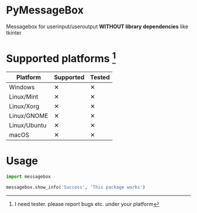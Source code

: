 # PyMessageBox
 Messagebox for userinput/useroutput **WITHOUT library dependencies** like tkinter


# Supported platforms [^1]

| Platform     | Supported | Tested |
| ------------ | --------- | ------ |
| Windows      | ✕         | ✕     |
| Linux/Mint   | ✕         | ✕     |
| Linux/Xorg   | ✕         | ✕     |
| Linux/GNOME  | ✕         | ✕     |
| Linux/Ubuntu | ✕         | ✕     |
| macOS        | ✕         | ✕     |

[^1]: I need tester. please report bugs etc. under your platform  

# Usage

```python
import messagebox

messagebox.show_info('Success', 'This package works')
```
